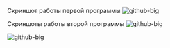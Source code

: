 Скриншот работы первой программы
![github-big](https://i.imgur.com/TEyhUmt.png)

Скриншоты работы второй программы
![github-big](https://i.imgur.com/t7kiXBX.png)

![github-big](https://i.imgur.com/p97gdXs.png)
